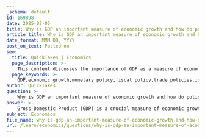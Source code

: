 ```yaml
---
_schema: default
id: 169898
date: 2025-02-05
title: Why is GDP an important measure of economic growth and how do policies affect it?
article_title: Why is GDP an important measure of economic growth and how do policies affect it?
date_format: MMM DD, YYYY
post_on_text: Posted on
seo:
  title: QuickTakes | Economics
  page_description: >-
    This content discusses the importance of GDP as a measure of economic growth and how various policies, such as monetary and fiscal policies, affect it.
  page_keywords: >-
    GDP,economic growth,monetary policy,fiscal policy,trade policies,investment decisions,economic health
author: QuickTakes
question: >-
    Why is GDP an important measure of economic growth and how do policies affect it?
answer: >-
    Gross Domestic Product (GDP) is a crucial measure of economic growth because it quantifies the total monetary value of all goods and services produced within a country's borders over a specific time period. This metric serves as a key indicator of economic health, reflecting the overall economic activity and productivity of a nation. When GDP increases, it typically signifies that an economy is expanding, which can lead to higher employment rates, increased consumer spending, and improved living standards.\n\n### Importance of GDP as a Measure of Economic Growth\n\n1. **Indicator of Economic Health**: GDP provides a snapshot of a country's economic performance. A rising GDP suggests that the economy is doing well, while a declining GDP may indicate economic troubles.\n\n2. **Comparison Tool**: GDP allows for comparisons between different economies or the same economy over time. This can help policymakers and analysts understand relative economic performance and growth trends.\n\n3. **Investment Decisions**: Investors often look at GDP growth rates to make informed decisions about where to allocate resources. A growing GDP can attract foreign investment, as it indicates a robust economic environment.\n\n4. **Policy Formulation**: Policymakers use GDP data to design economic policies. For instance, if GDP growth is sluggish, governments may implement stimulus measures to boost economic activity.\n\n### How Policies Affect GDP\n\nGovernment policies can significantly influence GDP through various channels:\n\n1. **Monetary Policy**: Central banks can adjust interest rates to influence economic activity. Lowering interest rates can stimulate borrowing and spending, leading to increased production and higher GDP. Conversely, raising rates can slow down an overheating economy.\n\n2. **Fiscal Policy**: Government spending and taxation policies directly impact GDP. Increased government spending can boost demand for goods and services, leading to higher production levels. Tax cuts can increase disposable income for consumers, encouraging spending and investment.\n\n3. **Trade Policies**: Tariffs and trade agreements can affect GDP by altering the flow of goods and services. For example, imposing tariffs can lead to higher prices for imported goods, potentially reducing consumer spending and overall economic activity. Conversely, free trade agreements can enhance market access and stimulate growth.\n\n4. **Regulatory Environment**: The regulatory framework can either facilitate or hinder economic growth. Streamlined regulations can encourage business investment and innovation, while excessive regulation may stifle economic activity.\n\n5. **Investment in Infrastructure**: Government investment in infrastructure can enhance productivity and efficiency, leading to long-term economic growth. Improved transportation and communication networks can facilitate trade and reduce costs for businesses.\n\nIn summary, GDP is a vital measure of economic growth, reflecting the overall health and productivity of an economy. Policies related to monetary, fiscal, trade, and regulatory frameworks play a significant role in shaping GDP outcomes, influencing both short-term economic activity and long-term growth trajectories.
subject: Economics
file_name: why-is-gdp-an-important-measure-of-economic-growth-and-how-do-policies-affect-it.md
url: /learn/economics/questions/why-is-gdp-an-important-measure-of-economic-growth-and-how-do-policies-affect-it
---
```


&nbsp;